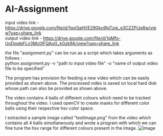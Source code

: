 # AI-Assignment

input video link - https://drive.google.com/file/d/1goI3aHVE29Gko9lpTzgi_g3CZZPjJq8w/view?usp=share_link  </br>
output video link - https://drive.google.com/file/d/1qMfo-UoDiqdeFLn3Mc0IFQAoG_kGzk9A/view?usp=share_link  </br>

the file "assignment.py" can be run as a script which takes arguments as follows : </br>
python assignment.py -v "path to input video file" -o "name of output video file to be specified"  </br>

The program has provision for feeding a new video which can be easily provided as shown above. The processed video is saved on local hard disk whose path can also be provided as shown above.

The video contains 4 balls of different colours which need to be tracked throughout the video. I used openCV to create masks for different color balls using their respective hsv color space. 

I extracted a sample image called "testImage.png" from the video which contains all 4 balls simultaneously and wrote a program with which we can fine tune the hsv range for different colours present in the image.
![image](https://user-images.githubusercontent.com/58368119/214177616-f2be166b-0434-4d11-881e-7ea0ed227c93.png)

